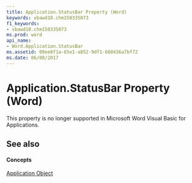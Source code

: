 ```yaml
---
title: Application.StatusBar Property (Word)
keywords: vbawd10.chm158335073
f1_keywords:
- vbawd10.chm158335073
ms.prod: word
api_name:
- Word.Application.StatusBar
ms.assetid: 09ee8f1a-65e1-a852-9df1-660436a7bf72
ms.date: 06/08/2017
---
```



# Application.StatusBar Property (Word)

This property is no longer supported in Microsoft Word Visual Basic for Applications.


## See also


#### Concepts


[Application Object](Word.Application.md)


